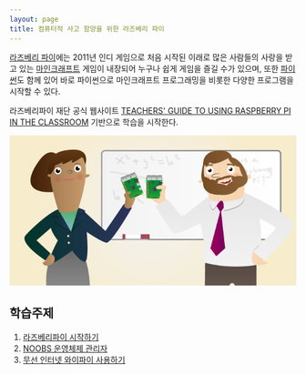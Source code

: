 ```yaml
---
layout: page
title: 컴퓨터적 사고 함양을 위한 라즈베리 파이
---
```


[라즈베리 파이](https://www.raspberrypi.org/)에는 
2011년 인디 게임으로 처음 시작된 이래로 많은 사람들의 사랑을 받고 있는 [마인크래프트](https://minecraft.net/) 게임이 
내장되어 누구나 쉽게 게임을 즐길 수가 있으며, 또한 [파이썬](https://www.python.org/)도 함께 있어 바로 파이썬으로 마인크래프트 프로그래밍을 비롯한 다양한 프로그램을 시작할 수 있다.

라즈베리파이 재단 공식 웹사이트 [ TEACHERS' GUIDE TO USING RASPBERRY PI IN THE CLASSROOM](https://www.raspberrypi.org/guides/teachers/) 기반으로 학습을 시작한다.


![라즈베리 파이](../img/learn-raspberry-pi/cover.png)

## 학습주제
		
1.  [라즈베리파이 시작하기](00-install.html)
2.  [NOOBS 운영체제 관리자](01-noobs.html)
3.  [무선 인터넷 와이파이 사용하기](02-wifi.html)



